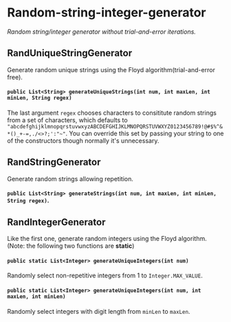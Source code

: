 # Random-string-integer-generator
*Random string/integer generator without trial-and-error iterations.*

## RandUniqueStringGenerator
Generate random unique strings using the Floyd algorithm(trial-and-error free).

#### ```public List<String> generateUniqueStrings(int num, int maxLen, int minLen, String regex)``` 
The last argument `regex` chooses characters to consititute random strings from a set of characters, which defaults to `"abcdefghijklmnopqrstuvwxyzABCDEFGHIJKLMNOPQRSTUVWXYZ0123456789!@#$%^&*()_+-=,./<>?;':"~"`. You can override this set by passing your string to one of the constructors though normally it's unnecessary.

## RandStringGenerator
Generate random strings allowing repetition.

#### ```public List<String> generateStrings(int num, int maxLen, int minLen, String regex)```.

## RandIntegerGenerator
Like the first one, generate random integers using the Floyd algorithm.(Note: the following two functions are **static**)

#### ```public static List<Integer> generateUniqueIntegers(int num)```
Randomly select non-repetitive integers from 1 to `Integer.MAX_VALUE`.

#### ```public static List<Integer> generateUniqueIntegers(int num, int maxLen, int minLen)```
Randomly select integers with digit length from `minLen` to `maxLen`.
